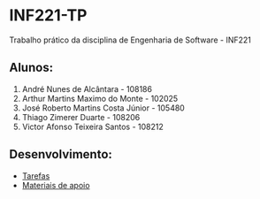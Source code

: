 # INF221-TP
Trabalho prático da disciplina de Engenharia de Software - INF221

## Alunos:
1. André Nunes de Alcântara - 108186
2. Arthur Martins Maximo do Monte - 102025
3. José Roberto Martins Costa Júnior - 105480
4. Thiago Zimerer Duarte - 108206
5. Victor Afonso Teixeira Santos - 108212

## Desenvolvimento:
- [Tarefas](TODO.md)
- [Materiais de apoio](REFs.md)
